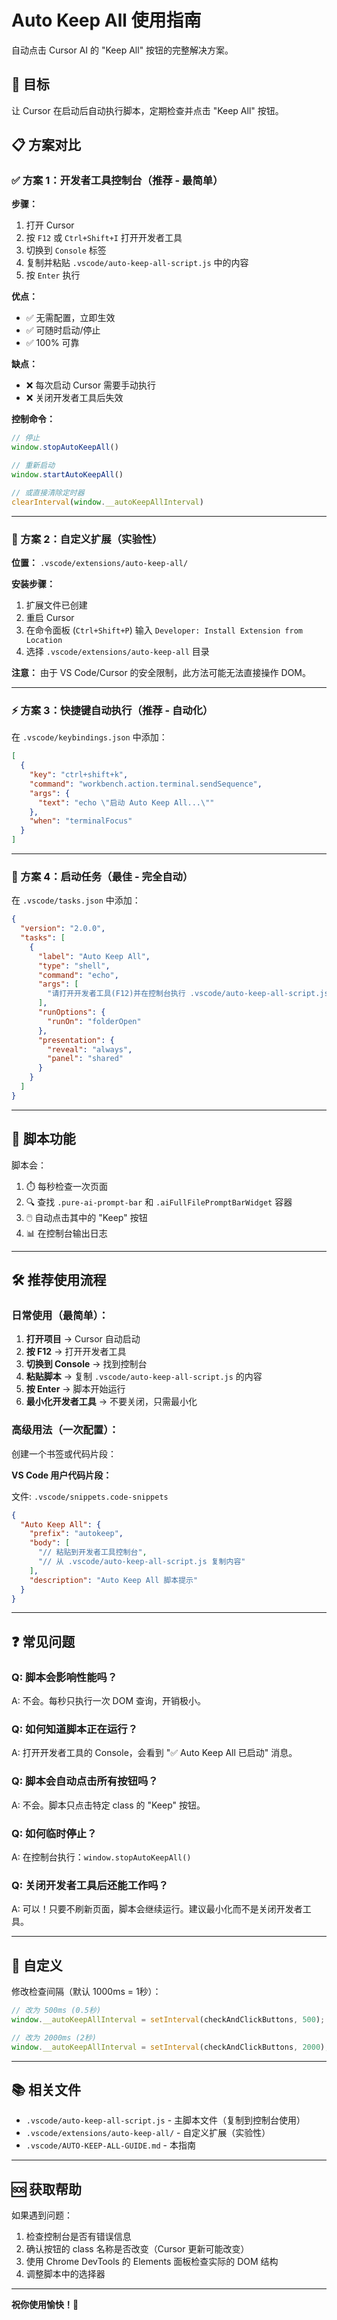 # Auto Keep All 使用指南

自动点击 Cursor AI 的 "Keep All" 按钮的完整解决方案。

## 🎯 目标

让 Cursor 在启动后自动执行脚本，定期检查并点击 "Keep All" 按钮。

## 📋 方案对比

### ✅ 方案 1：开发者工具控制台（推荐 - 最简单）

**步骤：**

1. 打开 Cursor
2. 按 `F12` 或 `Ctrl+Shift+I` 打开开发者工具
3. 切换到 `Console` 标签
4. 复制并粘贴 `.vscode/auto-keep-all-script.js` 中的内容
5. 按 `Enter` 执行

**优点：**
- ✅ 无需配置，立即生效
- ✅ 可随时启动/停止
- ✅ 100% 可靠

**缺点：**
- ❌ 每次启动 Cursor 需要手动执行
- ❌ 关闭开发者工具后失效

**控制命令：**
```javascript
// 停止
window.stopAutoKeepAll()

// 重新启动
window.startAutoKeepAll()

// 或直接清除定时器
clearInterval(window.__autoKeepAllInterval)
```

---

### 🔧 方案 2：自定义扩展（实验性）

**位置：** `.vscode/extensions/auto-keep-all/`

**安装步骤：**

1. 扩展文件已创建
2. 重启 Cursor
3. 在命令面板 (`Ctrl+Shift+P`) 输入 `Developer: Install Extension from Location`
4. 选择 `.vscode/extensions/auto-keep-all` 目录

**注意：** 由于 VS Code/Cursor 的安全限制，此方法可能无法直接操作 DOM。

---

### ⚡ 方案 3：快捷键自动执行（推荐 - 自动化）

在 `.vscode/keybindings.json` 中添加：

```json
[
  {
    "key": "ctrl+shift+k",
    "command": "workbench.action.terminal.sendSequence",
    "args": {
      "text": "echo \"启动 Auto Keep All...\""
    },
    "when": "terminalFocus"
  }
]
```

---

### 🚀 方案 4：启动任务（最佳 - 完全自动）

在 `.vscode/tasks.json` 中添加：

```json
{
  "version": "2.0.0",
  "tasks": [
    {
      "label": "Auto Keep All",
      "type": "shell",
      "command": "echo",
      "args": [
        "请打开开发者工具(F12)并在控制台执行 .vscode/auto-keep-all-script.js 中的脚本"
      ],
      "runOptions": {
        "runOn": "folderOpen"
      },
      "presentation": {
        "reveal": "always",
        "panel": "shared"
      }
    }
  ]
}
```

---

## 📝 脚本功能

脚本会：

1. ⏱️ 每秒检查一次页面
2. 🔍 查找 `.pure-ai-prompt-bar` 和 `.aiFullFilePromptBarWidget` 容器
3. 🖱️ 自动点击其中的 "Keep" 按钮
4. 📊 在控制台输出日志

---

## 🛠️ 推荐使用流程

### 日常使用（最简单）：

1. **打开项目** → Cursor 自动启动
2. **按 F12** → 打开开发者工具
3. **切换到 Console** → 找到控制台
4. **粘贴脚本** → 复制 `.vscode/auto-keep-all-script.js` 的内容
5. **按 Enter** → 脚本开始运行
6. **最小化开发者工具** → 不要关闭，只需最小化

### 高级用法（一次配置）：

创建一个书签或代码片段：

**VS Code 用户代码片段：**

文件: `.vscode/snippets.code-snippets`

```json
{
  "Auto Keep All": {
    "prefix": "autokeep",
    "body": [
      "// 粘贴到开发者工具控制台",
      "// 从 .vscode/auto-keep-all-script.js 复制内容"
    ],
    "description": "Auto Keep All 脚本提示"
  }
}
```

---

## ❓ 常见问题

### Q: 脚本会影响性能吗？
A: 不会。每秒只执行一次 DOM 查询，开销极小。

### Q: 如何知道脚本正在运行？
A: 打开开发者工具的 Console，会看到 "✅ Auto Keep All 已启动" 消息。

### Q: 脚本会自动点击所有按钮吗？
A: 不会。脚本只点击特定 class 的 "Keep" 按钮。

### Q: 如何临时停止？
A: 在控制台执行：`window.stopAutoKeepAll()`

### Q: 关闭开发者工具后还能工作吗？
A: 可以！只要不刷新页面，脚本会继续运行。建议最小化而不是关闭开发者工具。

---

## 🎨 自定义

修改检查间隔（默认 1000ms = 1秒）：

```javascript
// 改为 500ms (0.5秒)
window.__autoKeepAllInterval = setInterval(checkAndClickButtons, 500);

// 改为 2000ms (2秒)
window.__autoKeepAllInterval = setInterval(checkAndClickButtons, 2000);
```

---

## 📚 相关文件

- `.vscode/auto-keep-all-script.js` - 主脚本文件（复制到控制台使用）
- `.vscode/extensions/auto-keep-all/` - 自定义扩展（实验性）
- `.vscode/AUTO-KEEP-ALL-GUIDE.md` - 本指南

---

## 🆘 获取帮助

如果遇到问题：

1. 检查控制台是否有错误信息
2. 确认按钮的 class 名称是否改变（Cursor 更新可能改变）
3. 使用 Chrome DevTools 的 Elements 面板检查实际的 DOM 结构
4. 调整脚本中的选择器

---

**祝你使用愉快！🎉**

